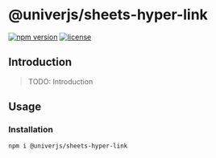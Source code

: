 # @univerjs/sheets-hyper-link

[![npm version](https://img.shields.io/npm/v/@univerjs/hyper-link)](https://npmjs.org/packages/@univerjs/hyper-link)
[![license](https://img.shields.io/npm/l/@univerjs/hyper-link)](https://img.shields.io/npm/l/@univerjs/hyper-link)

## Introduction

> TODO: Introduction

## Usage

### Installation

```shell
npm i @univerjs/sheets-hyper-link
```
